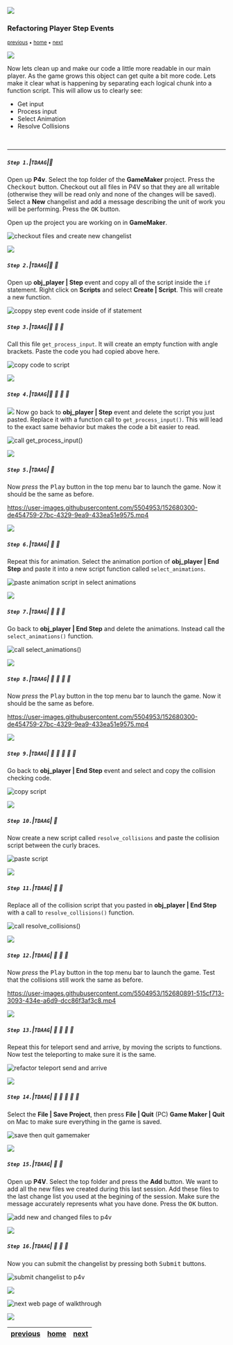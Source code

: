 ![](../images/line3.png)

### Refactoring Player Step Events

<sub>[previous](../changing-rooms-iii/README.md#user-content-changing-rooms-iii) • [home](..//README.md#user-content-gms2-action-adventure-game) • [next](../basic-message/README.md#user-content-message-dialogue-box)</sub>

![](../images/line3.png)

Now lets clean up and make our code a little more readable in our main player.  As the game grows this object can get quite a bit more code. Lets make it clear what is happening by separating each logical chunk into a function script.  This will allow us to clearly see:

* Get input
* Process input
* Select Animation
* Resolve Collisions

<br>

---


##### `Step 1.`\|`TDAAG`|:small_blue_diamond:

Open up **P4v**.  Select the top folder of the **GameMaker** project. Press the <kbd>Checkout</kbd> button.  Checkout out all files in P4V so that they are all writable (otherwise they will be read only and none of the changes will be saved). Select a **New** changelist and add a message describing the unit of work you will be performing. Press the <kbd>OK</kbd> button.

Open up the project you are working on in **GameMaker**. 

![checkout files and create new changelist](images/checkoutFiles.png)

![](../images/line2.png)

##### `Step 2.`\|`TDAAG`|:small_blue_diamond: :small_blue_diamond: 

Open up **obj_player | Step** event and copy all of the script inside the `if` statement.  Right click on **Scripts** and select **Create | Script**. This will create a new function.

![coppy step event code inside of if statement](images/createScript.png)


##### `Step 3.`\|`TDAAG`|:small_blue_diamond: :small_blue_diamond: :small_blue_diamond:

Call this file `get_process_input`.  It will create an empty function with angle brackets. Paste the code you had copied above here.

![copy code to script](images/getProcessInput.png)

![](../images/line2.png)

##### `Step 4.`\|`TDAAG`|:small_blue_diamond: :small_blue_diamond: :small_blue_diamond: :small_blue_diamond:

![](../images/line2.png)
Now go back to **obj_player | Step** event and delete the script you just pasted.  Replace it with a function call to `get_process_input()`.  This will lead to the exact same behavior but makes the code a bit easier to read.

![call get_process_input()](images/callFunctionForStep.png)

![](../images/line2.png)

##### `Step 5.`\|`TDAAG`| :small_orange_diamond:

Now *press* the <kbd>Play</kbd> button in the top menu bar to launch the game. Now it should be the same as before.

https://user-images.githubusercontent.com/5504953/152680300-de454759-27bc-4329-9ea9-433ea51e9575.mp4

![](../images/line2.png)

##### `Step 6.`\|`TDAAG`| :small_orange_diamond: :small_blue_diamond:

Repeat this for animation.  Select the animation portion of **obj_player | End Step** and paste it into a new script function called `select_animations`.

![paste animation script in select animations](images/selectAnim.png)

![](../images/line2.png)

##### `Step 7.`\|`TDAAG`| :small_orange_diamond: :small_blue_diamond: :small_blue_diamond:

Go back to **obj_player | End Step** and delete the animations.  Instead call the `select_animations()` function.

![call select_animations()](images/deleteAnims.png)

![](../images/line2.png)

##### `Step 8.`\|`TDAAG`| :small_orange_diamond: :small_blue_diamond: :small_blue_diamond: :small_blue_diamond:

Now *press* the <kbd>Play</kbd> button in the top menu bar to launch the game. Now it should be the same as before.

https://user-images.githubusercontent.com/5504953/152680300-de454759-27bc-4329-9ea9-433ea51e9575.mp4

![](../images/line2.png)

##### `Step 9.`\|`TDAAG`| :small_orange_diamond: :small_blue_diamond: :small_blue_diamond: :small_blue_diamond: :small_blue_diamond:

Go back to **obj_player | End Step** event and select and copy the collision checking code. 

![copy script](images/selectCollision.png)

![](../images/line2.png)

##### `Step 10.`\|`TDAAG`| :large_blue_diamond:

Now create a new script called `resolve_collisions` and paste the collision script between the curly braces.

![paste script](images/endStepCopyColl.png)

![](../images/line2.png)

##### `Step 11.`\|`TDAAG`| :large_blue_diamond: :small_blue_diamond: 

Replace all of the collision script that you pasted in **obj_player | End Step** with a call to `resolve_collisions()` function.

![call resolve_collisions()](images/replaceCollScript.png)


![](../images/line2.png)

##### `Step 12.`\|`TDAAG`| :large_blue_diamond: :small_blue_diamond: :small_blue_diamond: 

Now *press* the <kbd>Play</kbd> button in the top menu bar to launch the game. Test that the collisions still work the same as before.

https://user-images.githubusercontent.com/5504953/152680891-515cf713-3093-434e-a6d9-dcc86f3af3c8.mp4

![](../images/line2.png)

##### `Step 13.`\|`TDAAG`| :large_blue_diamond: :small_blue_diamond: :small_blue_diamond:  :small_blue_diamond: 

Repeat this for teleport send and arrive, by moving the scripts to functions. Now test the teleporting to make sure it is the same.

![refactor teleport send and arrive](images/teleportSendArrive.png)

![](../images/line2.png)

##### `Step 14.`\|`TDAAG`| :large_blue_diamond: :small_blue_diamond: :small_blue_diamond: :small_blue_diamond:  :small_blue_diamond: 

Select the **File | Save Project**, then press **File | Quit** (PC) **Game Maker | Quit** on Mac to make sure everything in the game is saved.

![save then quit gamemaker](images/saveQuit.png)

![](../images/line2.png)

##### `Step 15.`\|`TDAAG`| :large_blue_diamond: :small_orange_diamond: 

Open up **P4V**.  Select the top folder and press the **Add** button.  We want to add all the new files we created during this last session.  Add these files to the last change list you used at the begining of the session. Make sure the message accurately represents what you have done. Press the <kbd>OK</kbd> button.

![add new and changed files to p4v](images/add.png)

![](../images/line2.png)

##### `Step 16.`\|`TDAAG`| :large_blue_diamond: :small_orange_diamond:   :small_blue_diamond: 

Now you can submit the changelist by pressing both <kbd>Submit</kbd> buttons.

![submit changelist to p4v](images/submit.png)

![](../images/line.png)

<!-- <img src="https://via.placeholder.com/1000x100/45D7CA/000000/?text=Next Up - Message Boxes"> -->

![next web page of walkthrough](images/banner.png)

![](../images/line.png)

| [previous](../changing-rooms-iii/README.md#user-content-changing-rooms-iii)| [home](..//README.md#user-content-gms2-action-adventure-game) | [next](../basic-message/README.md#user-content-message-dialogue-box)|
|---|---|---|
